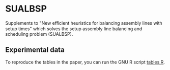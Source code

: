 # SUALBSP
Supplements to "New eﬀicient heuristics for balancing assembly lines with setup times" which solves the setup assembly line balancing and scheduling problem (SUALBSP).

## Experimental data

To reproduce the tables in the paper, you can run the GNU R script [tables.R](results/tables.R).
